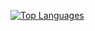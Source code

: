 [![Top Languages](https://github-readme-stats.vercel.app/api/top-langs/?username=maichmueller&layout=compact)](https://github.com/anuraghazra/github-readme-stats)


<!--
**maichmueller/maichmueller** is a ✨ _special_ ✨ repository because its `README.md` (this file) appears on your GitHub profile.

Here are some ideas to get you started:

- 🔭 I’m currently working on ...
- 🌱 I’m currently learning ...
- 👯 I’m looking to collaborate on ...
- 🤔 I’m looking for help with ...
- 💬 Ask me about ...
- 📫 How to reach me: ...
- 😄 Pronouns: ...
- ⚡ Fun fact: ...
-->
